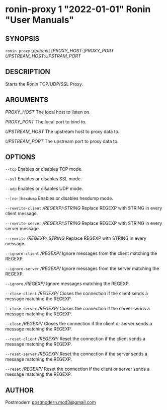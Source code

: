 # ronin-proxy 1 "2022-01-01" Ronin "User Manuals"

## SYNOPSIS

`ronin proxy` [*options*] [*PROXY_HOST*:]*PROXY_PORT* *UPSTREAM_HOST*:*UPSTRAM_PORT*

## DESCRIPTION

Starts the Ronin TCP/UDP/SSL Proxy.

## ARGUMENTS

*PROXY_HOST*
	The local host to listen on.

*PROXY_PORT*
  The local port to bind to.

*UPSTREAM_HOST*
  The upstream host to proxy data to.

*UPSTREAM_PORT*
  The upstream port to proxy data to.

## OPTIONS

`--tcp`
	Enables or disables TCP mode.

`--ssl`
  Enables or disables SSL mode.

`--udp`
	Enables or disables UDP mode.

`--[no-]hexdump`
	Enables or disables hexdump mode.

`--rewrite-client` */REGEXP/:STRING*
	Replace REGEXP with STRING in every client message.

`--rewrite-server` */REGEXP/:STRING*
	Replace REGEXP with STRING in every server message.

`--rewrite` */REGEXP/:STRING*
	Replace REGEXP with STRING in every message.

`--ignore-client` */REGEXP/*
	Ignore messages from the client matching the REGEXP.

`--ignore-server` */REGEXP/*
	Ignore messages from the server matching the REGEXP.

`--ignore` */REGEXP/*
	Ignore messages matching the REGEXP.

`--close-client` */REGEXP/*
	Closes the connection if the client sends a message matching the REGEXP.

`--close-server` */REGEXP/*
	Closes the connection if the server sends a message matching the REGEXP.

`--close` */REGEXP/*
	Closes the connection if the client or server sends a message matching
	the REGEXP.

`--reset-client` */REGEXP/*
	Reset the connection if the client sends a message matching the REGEXP.

`--reset-server` */REGEXP/*
	Reset the connection if the server sends a message matching the REGEXP.

`--reset` */REGEXP/*
	Reset the connection if the client or server sends a message matching
	the REGEXP.

## AUTHOR

Postmodern <postmodern.mod3@gmail.com>

